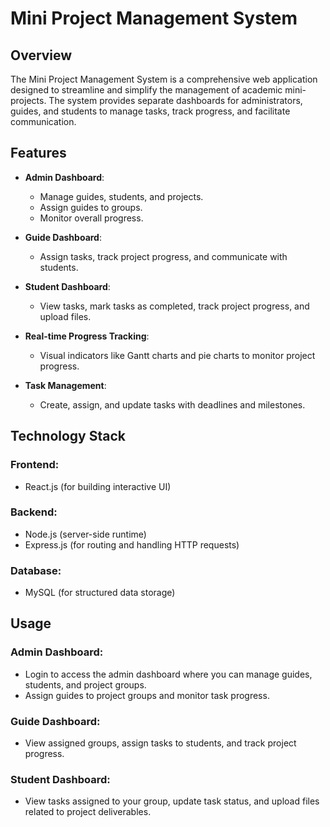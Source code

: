 # Mini Project Management System

## Overview
The Mini Project Management System is a comprehensive web application designed to streamline and simplify the management of academic mini-projects. The system provides separate dashboards for administrators, guides, and students to manage tasks, track progress, and facilitate communication.

## Features
- **Admin Dashboard**: 
  - Manage guides, students, and projects.
  - Assign guides to groups.
  - Monitor overall progress.
  
- **Guide Dashboard**:
  - Assign tasks, track project progress, and communicate with students.
  
- **Student Dashboard**:
  - View tasks, mark tasks as completed, track project progress, and upload files.

- **Real-time Progress Tracking**: 
  - Visual indicators like Gantt charts and pie charts to monitor project progress.
  
- **Task Management**: 
  - Create, assign, and update tasks with deadlines and milestones.

## Technology Stack

### Frontend:
- React.js (for building interactive UI)

### Backend:
- Node.js (server-side runtime)
- Express.js (for routing and handling HTTP requests)

### Database:
- MySQL (for structured data storage)

## Usage

### Admin Dashboard:
- Login to access the admin dashboard where you can manage guides, students, and project groups.
- Assign guides to project groups and monitor task progress.

### Guide Dashboard:
- View assigned groups, assign tasks to students, and track project progress.

### Student Dashboard:
- View tasks assigned to your group, update task status, and upload files related to project deliverables.
